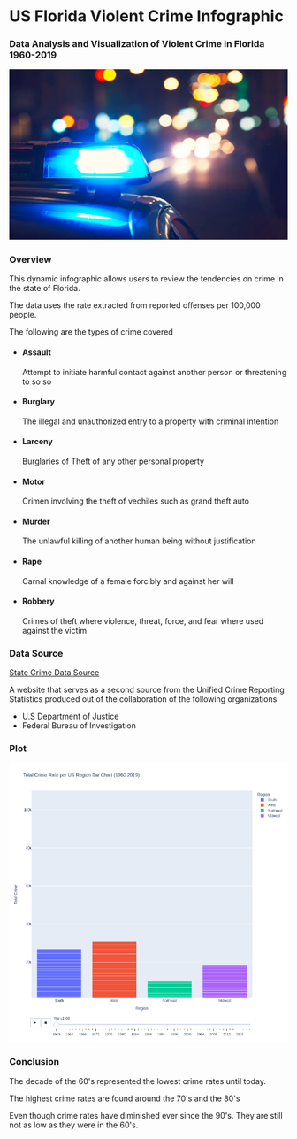# US Florida Violent Crime Infographic
### Data Analysis and Visualization of Violent Crime in Florida 1960-2019

<div>
    <img src="car_police_light.png" alt="Police Car Lights">
    <h3>Overview</h3>
    <p>This dynamic infographic allows users to review the tendencies on crime in the state of Florida.</p>
    <p>The data uses the rate extracted from reported offenses per 100,000 people.</p>
    <p>The following are the types of crime covered</p>
    <ul>
        <li>
            <h4>Assault</h4>
            <p>Attempt to initiate harmful contact against another person or threatening to so so</p>
        </li>
        <li>
            <h4>Burglary</h4>
            <p>The illegal and unauthorized entry to a property with criminal intention</p>
        </li>
        <li>
            <h4>Larceny</h4>
            <p>Burglaries of Theft of any other personal property</p>
        </li>
        <li>
            <h4>Motor</h4>
            <p>Crimen involving the theft of vechiles such as grand theft auto</p>
        </li>
        <li>
            <h4>Murder</h4>
            <p>The unlawful killing of another human being without justification</p>
        </li>
        <li>
            <h4>Rape</h4>
            <p>Carnal knowledge of a female forcibly and against her will</p>
        </li>
        <li>            <h4>Robbery</h4>
            <p>Crimes of theft where violence, threat, force, and fear where used against the victim</p>
        </li>
    </ul>
</div>

<div>
    <h3>Data Source</h3>
    <p><a href="https://corgis-edu.github.io/corgis/csv/state_crime/" target="_blank">State Crime Data Source</a></p>
    <p>A website that serves as a second source from the Unified Crime Reporting Statistics produced out of the collaboration of the following organizations</p>
    <ul>
        <li>U.S Department of Justice</li>
        <li>Federal Bureau of Investigation</li>
    </ul>
</div>

<div>
    <h3>Plot</h3>
    <img src="total_violent_crime.png" alt="Violent Crime Main Graph">
</div>

<div>
    <h3>Conclusion</h3>
    <p>The decade of the 60's represented the lowest crime rates until today.</p>
    <p>The highest crime rates are found around the 70's and the 80's</p>
    <p>Even though crime rates have diminished ever since the 90's. They are still not as low as they were in the 60's.</p>
</div>
